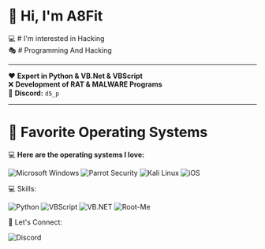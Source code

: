 # 👋 Hi, I'm A8Fit  
💻 # I'm interested in Hacking  
🎭 # Programming And Hacking  

---

❤️ **Expert in Python & VB.Net & VBScript**  
❌ **Development of RAT & MALWARE Programs**  
💬 **Discord:** `d5_p`

---

# 🌟 Favorite Operating Systems

💻 **Here are the operating systems I love:**

![Microsoft Windows](https://img.shields.io/badge/Microsoft_Windows-0078D6?style=for-the-badge&logo=windows&logoColor=white)
![Parrot Security](https://img.shields.io/badge/Parrot_Security-0F96D6?style=for-the-badge&logo=parrotsecurity&logoColor=white)
![Kali Linux](https://img.shields.io/badge/Kali_Linux-268BEE?style=for-the-badge&logo=kalilinux&logoColor=white)
![iOS](https://img.shields.io/badge/iOS-000000?style=for-the-badge&logo=apple&logoColor=white)

💻 Skills:

![Python](https://img.shields.io/badge/Python-3776AB?style=for-the-badge&logo=python&logoColor=white)
![VBScript](https://img.shields.io/badge/VBScript-4B0082?style=for-the-badge&logo=windows&logoColor=white)
![VB.NET](https://img.shields.io/badge/VB.NET-512BD4?style=for-the-badge&logo=.net&logoColor=white)
![Root-Me](https://img.shields.io/badge/Root--Me-Cybersecurity-darkblue?style=for-the-badge&logo=rootme&logoColor=white)

💬 Let's Connect:

![Discord](https://img.shields.io/badge/Discord-d5__p-7289DA?style=for-the-badge&logo=discord&logoColor=white)
